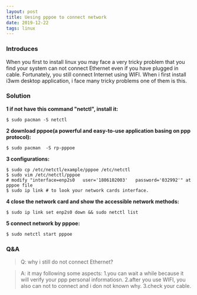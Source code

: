 ```yaml
---
layout: post
title: Uesing pppoe to connect network
date: 2019-12-22 
tags: linux   
---
```


### Introduces

When you first to install linux you may face a very tricky problem that you find your system can not connect Ethernet even if you have plugged in cable. Fortunately, you still connect Internet using WIFI. When i first install i3wm desktop application, i face many tricky problems one of them is this.

### Solution

**1 if not have this command "netctl", install it:**

`$ sudo pacman -S netctl`

**2 download pppoe(a powerful and easy-to-use application basing on ppp protocol):**
    
`$ sudo pacman  -S rp-pppoe`

**3 configurations:**
    
```shell
$ sudo cp /etc/netctl/example/pppoe /etc/netctl 
$ sudo vim /etc/netctl/pppoe
# modify "interface=enp2s0   user='1806102003'   password='032992'" at pppoe file
$ sudo ip link # to look your network cards interface.
```

**4 close the network card and show the accessible network methods:**

`$ sudo ip link set enp2s0 down && sudo netctl list`

**5 connect network by pppoe:**
    
`$ sudo netctl start pppoe`

### Q&A

>Q: why i still do not connect Ethernet?

>A: it may following some aspects: 1.you can wait a while because it will verify your ppp personal informatiosn. 2.after you use WIFI, you also can not to connect and i don not known why. 3.check your cable.
